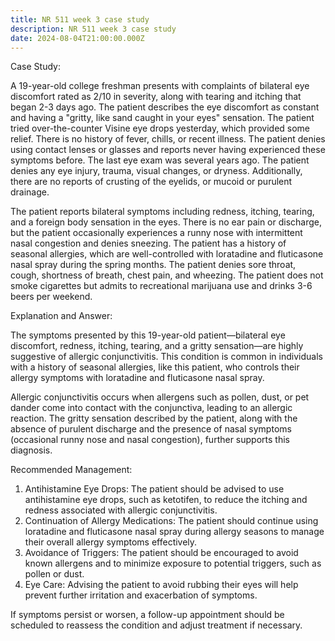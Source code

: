 ```yaml
---
title: NR 511 week 3 case study
description: NR 511 week 3 case study
date: 2024-08-04T21:00:00.000Z
---
```


Case Study:

A 19-year-old college freshman presents with complaints of bilateral eye discomfort rated as 2/10 in severity, along with tearing and itching that began 2-3 days ago. The patient describes the eye discomfort as constant and having a "gritty, like sand caught in your eyes" sensation. The patient tried over-the-counter Visine eye drops yesterday, which provided some relief. There is no history of fever, chills, or recent illness. The patient denies using contact lenses or glasses and reports never having experienced these symptoms before. The last eye exam was several years ago. The patient denies any eye injury, trauma, visual changes, or dryness. Additionally, there are no reports of crusting of the eyelids, or mucoid or purulent drainage.

The patient reports bilateral symptoms including redness, itching, tearing, and a foreign body sensation in the eyes. There is no ear pain or discharge, but the patient occasionally experiences a runny nose with intermittent nasal congestion and denies sneezing. The patient has a history of seasonal allergies, which are well-controlled with loratadine and fluticasone nasal spray during the spring months. The patient denies sore throat, cough, shortness of breath, chest pain, and wheezing. The patient does not smoke cigarettes but admits to recreational marijuana use and drinks 3-6 beers per weekend.

Explanation and Answer:

The symptoms presented by this 19-year-old patient—bilateral eye discomfort, redness, itching, tearing, and a gritty sensation—are highly suggestive of allergic conjunctivitis. This condition is common in individuals with a history of seasonal allergies, like this patient, who controls their allergy symptoms with loratadine and fluticasone nasal spray.

Allergic conjunctivitis occurs when allergens such as pollen, dust, or pet dander come into contact with the conjunctiva, leading to an allergic reaction. The gritty sensation described by the patient, along with the absence of purulent discharge and the presence of nasal symptoms (occasional runny nose and nasal congestion), further supports this diagnosis.

Recommended Management:

1. Antihistamine Eye Drops: The patient should be advised to use antihistamine eye drops, such as ketotifen, to reduce the itching and redness associated with allergic conjunctivitis.
2. Continuation of Allergy Medications: The patient should continue using loratadine and fluticasone nasal spray during allergy seasons to manage their overall allergy symptoms effectively.
3. Avoidance of Triggers: The patient should be encouraged to avoid known allergens and to minimize exposure to potential triggers, such as pollen or dust.
4. Eye Care: Advising the patient to avoid rubbing their eyes will help prevent further irritation and exacerbation of symptoms.

If symptoms persist or worsen, a follow-up appointment should be scheduled to reassess the condition and adjust treatment if necessary.
